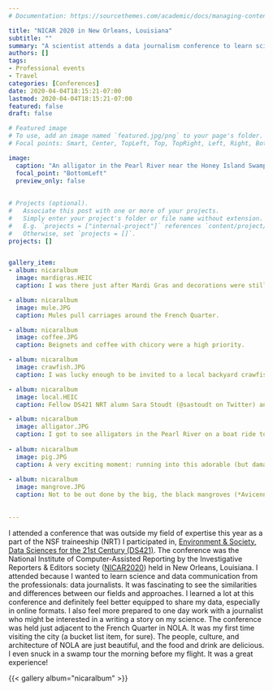 ```yaml
---
# Documentation: https://sourcethemes.com/academic/docs/managing-content/

title: "NICAR 2020 in New Orleans, Louisiana"
subtitle: ""
summary: "A scientist attends a data journalism conference to learn science communication from the pros."
authors: []
tags: 
- Professional events
- Travel
categories: [Conferences]
date: 2020-04-04T18:15:21-07:00
lastmod: 2020-04-04T18:15:21-07:00
featured: false
draft: false

# Featured image
# To use, add an image named `featured.jpg/png` to your page's folder.
# Focal points: Smart, Center, TopLeft, Top, TopRight, Left, Right, BottomLeft, Bottom, BottomRight.

image: 
  caption: "An alligator in the Pearl River near the Honey Island Swamp"
  focal_point: "BottomLeft"
  preview_only: false
  
  
# Projects (optional).
#   Associate this post with one or more of your projects.
#   Simply enter your project's folder or file name without extension.
#   E.g. `projects = ["internal-project"]` references `content/project/deep-learning/index.md`.
#   Otherwise, set `projects = []`.
projects: []


gallery_item:
- album: nicaralbum
  image: mardigras.HEIC
  caption: I was there just after Mardi Gras and decorations were still up.

- album: nicaralbum
  image: mule.JPG
  caption: Mules pull carriages around the French Quarter.

- album: nicaralbum
  image: coffee.JPG
  caption: Beignets and coffee with chicory were a high priority.

- album: nicaralbum
  image: crawfish.JPG
  caption: I was lucky enough to be invited to a local backyard crawfish boil. 

- album: nicaralbum
  image: local.HEIC
  caption: Fellow DS421 NRT alumn Sara Stoudt (@sastoudt on Twitter) and I made sure to hit up local favorite spots, too. 

- album: nicaralbum
  image: alligator.JPG
  caption: I got to see alligators in the Pearl River on a boat ride to Honey Island. 
  
- album: nicaralbum
  image: pig.JPG
  caption: A very exciting moment: running into this adorable (but damaging, I know) feral pig in the Honey Island swamp. 
  
- album: nicaralbum  
  image: mangrove.JPG
  caption: Not to be out done by the big, the black mangroves (*Avicennia germinans*) were also a sight to behold.
  
  
---
```


I attended a conference that was outside my field of expertise this year as a part of the NSF traineeship (NRT) I participated in, <a href="http://ds421.berkeley.edu">Environment & Society, Data Sciences for the 21st Century (DS421)</a>. The conference was the National Institute of Computer-Assisted Reporting by the Investigative Reporters & Editors society (<a href="https://www.ire.org/events-and-training/conferences/nicar-2020" target="_blank">NICAR2020</a>) held in New Orleans, Louisiana. I attended because I wanted to learn science and data communication from the professionals: data journalists. It was fascinating to see the similarities and differences between our fields and approaches. I learned a lot at this conference and definitely feel better equipped to share my data, especially in online formats. I also feel more prepared to one day work with a journalist who might be interested in a writing a story on my science. The conference was held just adjacent to the French Quarter in NOLA. It was my first time visiting the city (a bucket list item, for sure). The people, culture, and architecture of NOLA are just beautiful, and the food and drink are delicious. I even snuck in a swamp tour the morning before my flight. It was a great experience!

{{< gallery album="nicaralbum" >}}
